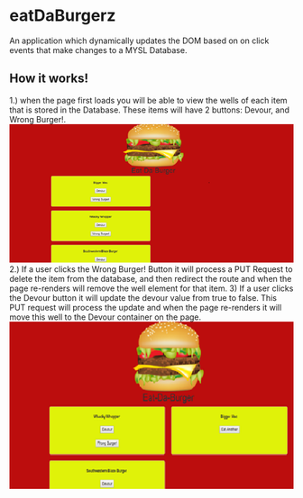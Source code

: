 # eatDaBurgerz

An application which dynamically updates the DOM based on on click events that make changes to a MYSL Database.

## How it works!

1.) when the page first loads you will be able to view the wells of each item that is stored in the Database. These items will have 2 buttons: Devour, and Wrong Burger!.
![eatDaBurgerz Screen Shot](readMe_Images/homescreen.png)
2.) If a user clicks the Wrong Burger! Button it will process a PUT Request to delete the item from the database, and then redirect the route and when the page re-renders will remove the well element for that item.
3) If a user clicks the Devour button it will update the devour value from true to false. This PUT request will process the update and when the page re-renders it will move this well to the Devour container on the page.
![eatDaBurgerz Devour](readMe_Images/devour.png)
